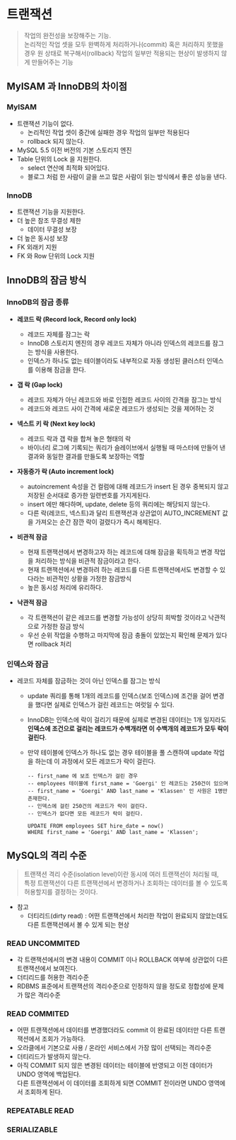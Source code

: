 # 트랜잭션
> 작업의 완전성을 보장해주는 기능.   
논리적인 작업 셋을 모두 완벽하게 처리하거나(commit) 혹은 처리하지 못했을 경우 원 상태로 복구해서(rollback) 작업의 일부만 적용되는 현상이 발생하지 않게 만들어주는 기능

## MyISAM 과 InnoDB의 차이점
### MyISAM
* 트랜잭션 기능이 없다.
    - 논리적인 작업 셋이 중간에 실패한 경우 작업의 일부만 적용된다
    - rollback 되지 않는다.
* MySQL 5.5 이전 버전의 기본 스토리지 엔진
* Table 단위의 Lock 을 지원한다.
    - select 연산에 최적화 되어있다.
    - 블로그 처럼 한 사람이 글을 쓰고 많은 사람이 읽는 방식에서 좋은 성능을 낸다.

### InnoDB
* 트랜잭션 기능을 지원한다.
* 더 높은 참조 무결성 제한
    - 데이터 무결성 보장
* 더 높은 동시성 보장
* FK 외래키 지원
* FK 와 Row 단위의 Lock 지원

## InnoDB의 잠금 방식

### InnoDB의 잠금 종류
* **레코드 락 (Record lock, Record only lock)**
    - 레코드 자체를 잠그는 락
    - InnoDB 스토리지 엔진의 경우 레코드 자체가 아니라 인덱스의 레코드를 잠그는 방식을 사용한다.
    - 인덱스가 하나도 없는 테이블이라도 내부적으로 자동 생성된 클러스터 인덱스를 이용해 잠금을 한다.

* **갭 락 (Gap lock)**
    - 레코드 자체가 아닌 레코드와 바로 인접한 레코드 사이의 간격을 잠그는 방식
    - 레코드와 레코드 사이 간격에 새로운 레코드가 생성되는 것을 제어하는 것

* **넥스트 키 락 (Next key lock)**
    - 레코드 락과 갭 락을 합쳐 놓은 형태의 락
    - 바이너리 로그에 기록되는 쿼리가 슬레이브에서 실행될 때 마스터에 만들어 낸 결과와 동일한 결과를 만들도록 보장하는 역할

* **자동증가 락 (Auto increment lock)**
    - autoincrement 속성을 건 컬럼에 대해 레코드가 insert 된 경우 중복되지 않고 저장된 순서대로 증가한 일련번호를 가지게된다.
    - insert 에만 해다하며, update, delete 등의 쿼리에는 해당되지 않는다.
    - 다른 락(레코드, 넥스트)과 달리 트랜잭션과 상관없이 AUTO_INCREMENT 값을 가져오는 순간 잠깐 락이 걸렸다가 즉시 해제된다.

* **비관적 잠금**
    - 현재 트랜잭션에서 변경하고자 하는 레코드에 대해 잠금을 획득하고 변경 작업을 처리하는 방식을 비관적 잠금이라고 한다.
    - 현재 트랜잭션에서 변경하려 하는 레코드를 다른 트랜잭션에서도 변경할 수 있다라는 비관적인 상황을 가정한 잠금방식
    - 높은 동시성 처리에 유리하다.

* **낙관적 잠금**
    - 각 트랜잭션이 같은 레코드를 변경할 가능성이 상당히 희박할 것이라고 낙관적으로 가정한 잠금 방식
    - 우선 순위 작업을 수행하고 마지막에 잠금 충돌이 있었는지 확인해 문제가 있다면 rollback 처리

### 인덱스와 잠금
* 레코드 자체를 잠금하는 것이 아닌 인덱스를 잠그는 방식
    - update 쿼리를 통해 1개의 레코드를 인덱스(보조 인덱스)에 조건을 걸어 변경을 했다면 실제로 인덱스가 걸린 레코드는 여럿일 수 있다.
    - InnoDB는 인덱스에 락이 걸리기 때문에 실제로 변경된 데이터는 1개 일지라도 **인덱스에 조건으로 걸리는 레코드가 수백개라면 이 수백개의 레코드가 모두 락이 걸린다**.
    - 만약 테이블에 인덱스가 하나도 없는 경우 테이블을 풀 스캔하여 update 작업을 하는데 이 과정에서 모든 레코드가 락이 걸린다. 

        ``` mysql
        -- first_name 에 보조 인덱스가 걸린 경우
        -- employees 테이블에 first_name = 'Goergi' 인 레코드는 250건이 있으며
        -- first_name = 'Goergi' AND last_name = 'Klassen' 인 사원은 1명만 존재한다.
        -- 인덱스에 걸린 250건의 레코드가 락이 걸린다.
        -- 인덱스가 없다면 모든 레코드가 락이 걸린다.

        UPDATE FROM employees SET hire_date = now()
        WHERE first_name = 'Goergi' AND last_name = 'Klassen';
        ```
## MySQL의 격리 수준
> 트랜잭션 격리 수준(isolation level)이란 동시에 여러 트랜잭션이 처리될 때,   
특정 트랜잭션이 다른 트랜잭션에서 변경하거나 조회하는 데이터를 볼 수 있도록 허용할지를 결정하는 것이다.
    
* 참고
    - 더티리드(dirty read) : 어떤 트랜잭션에서 처리한 작업이 완료되지 않았는데도 다른 트랜잭션에서 볼 수 있게 되는 현상

### READ UNCOMMITED
* 각 트랜잭션에서의 변경 내용이 COMMIT 이나 ROLLBACK 여부에 상관없이 다른 트랜잭션에서 보여진다.
* 더티리드를 허용한 격리수준
* RDBMS 표준에서 트랜잭션의 격리수준으로 인정하지 않을 정도로 정합성에 문제가 많은 격리수준

### READ COMMITED
* 어떤 트랜잭션에서 데이터를 변경했더라도 commit 이 완료된 데이터만 다른 트랜잭션에서 조회가 가능하다.
* 오라클에서 기본으로 사용 / 온라인 서비스에서 가장 많이 선택되는 격리수준
* 더티리드가 발생하지 않는다.
* 아직 COMMIT 되지 않은 변경된 데이터는 테이블에 반영되고 이전 데이터가 UNDO 영역에 백업된다.   
다른 트랜잭션에서 이 데이터를 조회하게 되면 COMMIT 전이라면 UNDO 영역에서 조회하게 된다.

### REPEATABLE READ

### SERIALIZABLE

